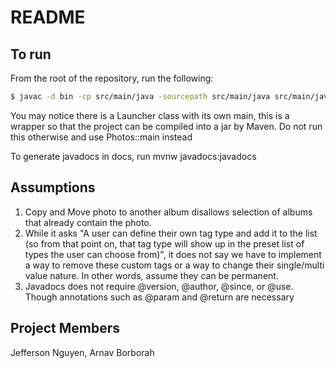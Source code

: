 # README

## To run

From the root of the repository, run the following:

```bash
$ javac -d bin -cp src/main/java -sourcepath src/main/java src/main/java/module-info.java $(find src/main/java -name "*.java")  -cp src/main/resources
```
You may notice there is a Launcher class with its own main, this is a wrapper so that the project can be compiled into a jar by Maven. Do not run this otherwise and use Photos::main instead

To generate javadocs in docs, run mvnw javadocs:javadocs

## Assumptions
1. Copy and Move photo to another album disallows selection of albums that already contain the photo.
2. While it asks "A user can define their own tag type and add it to the list (so from that point on, that tag type will show up in the preset list of types the user can choose from)", it does not say we have to implement a way to remove these custom tags or a way to change their single/multi value nature. In other words, assume they can be permanent.
3. Javadocs does not require @version, @author, @since, or @use. Though annotations such as @param and @return are necessary

## Project Members
Jefferson Nguyen, Arnav Borborah